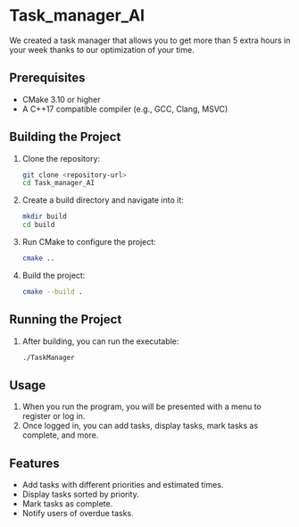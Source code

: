 # Task_manager_AI

We created a task manager that allows you to get more than 5 extra hours in your week thanks to our optimization of your time.

## Prerequisites

- CMake 3.10 or higher
- A C++17 compatible compiler (e.g., GCC, Clang, MSVC)

## Building the Project

1. Clone the repository:
    ```sh
    git clone <repository-url>
    cd Task_manager_AI
    ```

2. Create a build directory and navigate into it:
    ```sh
    mkdir build
    cd build
    ```

3. Run CMake to configure the project:
    ```sh
    cmake ..
    ```

4. Build the project:
    ```sh
    cmake --build .
    ```

## Running the Project

1. After building, you can run the executable:
    ```sh
    ./TaskManager
    ```

## Usage

1. When you run the program, you will be presented with a menu to register or log in.
2. Once logged in, you can add tasks, display tasks, mark tasks as complete, and more.

## Features

- Add tasks with different priorities and estimated times.
- Display tasks sorted by priority.
- Mark tasks as complete.
- Notify users of overdue tasks.
